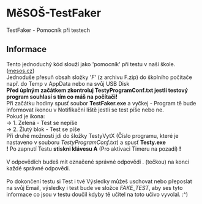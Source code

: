 # MěSOŠ-TestFaker
TestFaker - Pomocník při testech

## Informace
Tento jednoduchý kód slouží jako 'pomocník' při testu v naší škole. ([mesos.cz](https://www.mesos.cz/))\
Jednoduše přesuň obsah složky '*F*' (z archivu F.zip) do školního počítače např. do Temp v AppData nebo na svůj USB Disk\
**Před úplným začátkem zkontroluj TestyProgramConf.txt jestli testový program souhlasí s tím co máš na počítači!**\
Při začátku hodiny spusť soubor **TestFaker.exe** a vyčkej - Program tě bude informovat ikonou v Notifikační liště jestli se test píše nebo ne.\
Pokud je ikona:\
-> 1. Zelená - Test se nepíše\
-> 2. Žlutý blok - Test se píše\
Při druhé možnosti jdi do šložky TestyVytX (Číslo programu, které je nastaveno v souboru *TestyProgramConf.txt*) a spusť **Testy.exe**\
**!** Po zapnutí Testu **stiskni klávesu A** (Pro aktivaci Timeru na pozadí) **!**\
\
V odpovědích budeš mít označené správné odpovědi . (tečkou) na konci každé správné odpovědi.\
\
Po dokončení testu si Test i tvé Výsledky můžeš uschovat nebo přeposlat na svůj Email, výsledky i test bude ve složce *FAKE_TEST*, aby ses tyto informace co jsou v testu doučil kdyby tě učitel na toto učivo vyvolal. :^)
